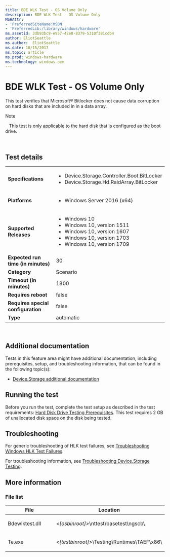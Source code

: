 ```yaml
---
title: BDE WLK Test - OS Volume Only
description: BDE WLK Test - OS Volume Only
MSHAttr:
- 'PreferredSiteName:MSDN'
- 'PreferredLib:/library/windows/hardware'
ms.assetid: 3db93bc9-e957-42e8-8379-5310f381cdb4
author: EliotSeattle
ms.author:  EliotSeattle
ms.date: 10/15/2017
ms.topic: article
ms.prod: windows-hardware
ms.technology: windows-oem
---
```


# <span id="p_hlk_test.759feb6c-fba7-4060-a241-9f6a81058bfd"></span>BDE WLK Test - OS Volume Only


This test verifies that Microsoft® Bitlocker does not cause data corruption on hard disks that are included in in a data array.

>[!NOTE]
>  
This test is only applicable to the hard disk that is configured as the boot drive.

 

## Test details
|||
|---|---|
| **Specifications**  | <ul><li>Device.Storage.Controller.Boot.BitLocker</li><li>Device.Storage.Hd.RaidArray.BitLocker</li></ul> |  
| **Platforms**   | <ul><li>Windows Server 2016 (x64)</li></ul> |
| **Supported Releases** | <ul><li>Windows 10</li><li>Windows 10, version 1511</li><li>Windows 10, version 1607</li><li>Windows 10, version 1703</li><li>Windows 10, version 1709</li></ul> |
|**Expected run time (in minutes)**| 30 |
|**Category**| Scenario |
|**Timeout (in minutes)**| 1800 |
|**Requires reboot**| false |
|**Requires special configuration**| false |
|**Type**| automatic |

 

## <span id="Additional_documentation"></span><span id="additional_documentation"></span><span id="ADDITIONAL_DOCUMENTATION"></span>Additional documentation


Tests in this feature area might have additional documentation, including prerequisites, setup, and troubleshooting information, that can be found in the following topic(s):

-   [Device.Storage additional documentation](device-storage-additional-documentation.md)

## <span id="Running_the_test"></span><span id="running_the_test"></span><span id="RUNNING_THE_TEST"></span>Running the test


Before you run the test, complete the test setup as described in the test requirements: [Hard Disk Drive Testing Prerequisites](hard-disk-drive-testing-prerequisites.md). This test requires 2 GB of unallocated disk space on the disk being tested.

## <span id="Troubleshooting"></span><span id="troubleshooting"></span><span id="TROUBLESHOOTING"></span>Troubleshooting


For generic troubleshooting of HLK test failures, see [Troubleshooting Windows HLK Test Failures](..\user\troubleshooting-windows-hlk-test-failures.md).

For troubleshooting information, see [Troubleshooting Device.Storage Testing](troubleshooting-devicestorage-testing.md).

## <span id="More_information"></span><span id="more_information"></span><span id="MORE_INFORMATION"></span>More information


### <span id="File_list"></span><span id="file_list"></span><span id="FILE_LIST"></span>File list

<table>
<colgroup>
<col width="50%" />
<col width="50%" />
</colgroup>
<thead>
<tr class="header">
<th>File</th>
<th>Location</th>
</tr>
</thead>
<tbody>
<tr class="odd">
<td><p>Bdewlktest.dll</p></td>
<td><p><em>&lt;[osbinroot]&gt;</em>\nttest\basetest\ngscb\</p></td>
</tr>
<tr class="even">
<td><p>Te.exe</p></td>
<td><p><em>&lt;[testbinroot]&gt;</em>\Testing\Runtimes\TAEF\x86\</p></td>
</tr>
</tbody>
</table>

 

 

 






